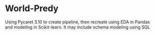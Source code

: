 # World-Predy
Using Pycaret 3.10 to create pipeline, then recreate using EDA in Pandas and modeling in Scikit-learn. It may include schema modeling using SQL
